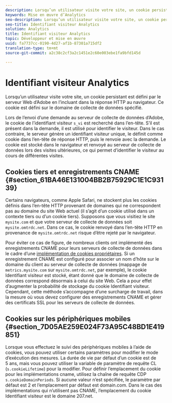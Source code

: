 ```yaml
---
description: Lorsqu’un utilisateur visite votre site, un cookie persistant est défini par le serveur Web d’Adobe en l’incluant dans la réponse HTTP au navigateur. Ce cookie est défini sur le domaine de collecte de données spécifié.
keywords: Mise en œuvre d’Analytics
seo-description: Lorsqu’un utilisateur visite votre site, un cookie persistant est défini par le serveur Web d’Adobe en l’incluant dans la réponse HTTP au navigateur. Ce cookie est défini sur le domaine de collecte de données spécifié.
seo-title: Identifiant visiteur Analytics
solution: Analytics
title: Identifiant visiteur Analytics
topic: Développeur et mise en œuvre
uuid: fa7737cc-0190-4d27-af1b-87301a715df2
translation-type: tm+mt
source-git-commit: a2c38c2cf3a2c1451e2c60e003ebe1fa9bfd145d

---
```



# Identifiant visiteur Analytics

Lorsqu’un utilisateur visite votre site, un cookie persistant est défini par le serveur Web d’Adobe en l’incluant dans la réponse HTTP au navigateur. Ce cookie est défini sur le domaine de collecte de données spécifié.

Lors de l’envoi d’une demande au serveur de collecte de données d’Adobe, le cookie de l’identifiant visiteur `s_vi` est recherché dans l’en-tête. S’il est présent dans la demande, il est utilisé pour identifier le visiteur. Dans le cas contraire, le serveur génère un identifiant visiteur unique, le définit comme cookie dans l’en-tête de réponse HTTP, puis le renvoie avec la demande. Le cookie est stocké dans le navigateur et renvoyé au serveur de collecte de données lors des visites ultérieures, ce qui permet d’identifier le visiteur au cours de différentes visites.

## Cookies tiers et enregistrements CNAME {#section_61BA46E131004BB2B75929C1E1C93139}

Certains navigateurs, comme Apple Safari, ne stockent plus les cookies définis dans l’en-tête HTTP provenant de domaines qui ne correspondent pas au domaine du site Web actuel (il s’agit d’un cookie utilisé dans un contexte tiers ou d’un cookie tiers). Supposons que vous visitiez le site `mysite.com` et que votre serveur de collecte de données soit `mysite.omtrdc.net`. Dans ce cas, le cookie renvoyé dans l’en-tête HTTP en provenance de `mysite.omtrdc.net` risque d’être rejeté par le navigateur.

Pour éviter ce cas de figure, de nombreux clients ont implémenté des enregistrements CNAME pour leurs serveurs de collecte de données dans le cadre d’une [implémentation de cookies propriétaires](https://marketing.adobe.com/resources/help/en_US/whitepapers/first_party_cookies/). Si un enregistrement CNAME est configuré pour associer un nom d’hôte sur le domaine du client au serveur de collecte de données (mappage de `metrics.mysite.com` sur `mysite.omtrdc.net`, par exemple), le cookie Identifiant visiteur est stocké, étant donné que le domaine de collecte de données correspond désormais à celui du site Web. Cela a pour effet d’augmenter la probabilité de stockage du cookie Identifiant visiteur. Cependant, cette méthode s’accompagne d’une surcharge de travail, dans la mesure où vous devez configurer des enregistrements CNAME et gérer des certificats SSL pour les serveurs de collecte de données.

## Cookies sur les périphériques mobiles {#section_7D05AE259E024F73A95C48BD1E419851}

Lorsque vous effectuez le suivi des périphériques mobiles à l’aide de cookies, vous pouvez utiliser certains paramètres pour modifier le mode d’exécution des mesures. La durée de vie par défaut d’un cookie est de 5 ans, mais vous pouvez utiliser la variable de paramètre de requête CL (`s.cookieLifetime`) pour la modifier. Pour définir l’emplacement du cookie pour les implémentations cname, utilisez la chaîne de requête CDP `s.cookieDomainPeriods`. Si aucune valeur n’est spécifiée, le paramètre par défaut est 2 et l’emplacement par défaut est domain.com. Dans le cas des implémentations qui n’utilisent pas CNAME, l’emplacement du cookie Identifiant visiteur est le domaine 207.net.
